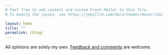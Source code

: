 ```yaml
---
# Feel free to add content and custom Front Matter to this file.
# To modify the layout, see https://jekyllrb.com/docs/themes/#overriding-theme-defaults

layout: home
title: ""
permalink: /blog/
---
```

All opinions are solely my own. [Feedback and comments](mailto:comments@porttack.com?subject=Porttack.com%20Blog%20Feedback) are welcome.

